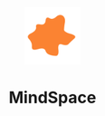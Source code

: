 <div align="center">
	<div display="inline-block">
		<img src="media/svg.png" width="100"/>
		<h1>MindSpace</h1>
	</div>
</p>
